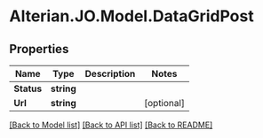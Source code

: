# Alterian.JO.Model.DataGridPost

## Properties

Name | Type | Description | Notes
------------ | ------------- | ------------- | -------------
**Status** | **string** |  | 
**Url** | **string** |  | [optional] 

[[Back to Model list]](../README.md#documentation-for-models) [[Back to API list]](../README.md#documentation-for-api-endpoints) [[Back to README]](../README.md)

